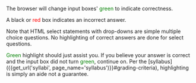 
The browser will change input boxes' <font color="green">green</font> to indicate correctness.
<!--
The browser will change input boxes' <font color="#e7b416">yellow</font> to indicate that the input box had too frequent checking.
Essentially, a <font color="#e7b416">yellow</font> input box implies that the checker assumes the answer is just a guess.
<font color="#e7b416">Yellow</font> boxes do not give any indication of correctness.
After waiting / thinking a minute or so and then updating <font color="#e7b416">yellow</font> input boxes,
the checker will indicate correct answers with a <font color="green">green</font> color.
-->
A black or <font color="red">red</font> box indicates an incorrect answer.

Note that HTML select statements with drop-downs are simple multiple choice questions.
No highlighting of correct answers are done for select questions.

<font color="green">Green</font> highlight should just assist you.
If you believe your answer is correct and the input box did not turn <font color="green">green</font>,
continue on.
Per the [syllabus]({{get_url('syllabi', page_name='syllabus')}}#grading-criteria), highlighting is simply an aide not a guarantee.


